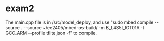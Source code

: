 # exam2
The main.cpp file is in /src/model_deploy, and use "sudo mbed compile --source . --source ~/ee2405/mbed-os-build/ -m B_L4S5I_IOT01A -t GCC_ARM --profile tflite.json -f" to compile.
